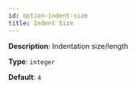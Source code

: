 ```yaml
---
id: option-indent-size
title: Indent Size
---
```

**Description**: Indentation size/length

**Type**: `integer`

**Default**: `4`
